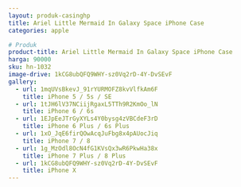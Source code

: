 ```yaml
---
layout: produk-casinghp
title: Ariel Little Mermaid In Galaxy Space iPhone Case
categories: apple

# Produk
product-title: Ariel Little Mermaid In Galaxy Space iPhone Case
harga: 90000
sku: hn-1032
image-drive: 1kCG8ubQFQ9WHY-sz0Vq2rD-4Y-DvSEvF
gallery:
  - url: 1mqUVsBkevJ_91rYURMOFZ8kvVlfkAm6F
    title: iPhone 5 / 5s / SE
  - url: 1tJH6lV37NCiijRgaxL5TTh9R2KmOo_lN
    title: iPhone 6 / 6s
  - url: 1EJpEeJTrGyXYLs4Y0bysg4zVBCdeF3rD
    title: iPhone 6 Plus / 6s Plus
  - url: 1xO_JqE6firQOwAcqJuFbg8x4pAUocJiq
    title: iPhone 7 / 8
  - url: 1g_MzOdl8OcN4fG1KVsQx3wR6PkwHa38x
    title: iPhone 7 Plus / 8 Plus
  - url: 1kCG8ubQFQ9WHY-sz0Vq2rD-4Y-DvSEvF
    title: iPhone X
---
```

